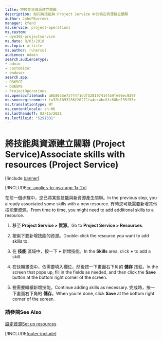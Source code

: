 ```yaml
---
title: 將技能與資源建立關聯
description: 如何將技能與 Project Service 中的特定資源建立關聯
author: JohnPBurrows
manager: kfend
ms.service: project-operations
ms.custom:
- dyn365-projectservice
ms.date: 8/03/2018
ms.topic: article
ms.author: ruhercul
audience: Admin
search.audienceType:
- admin
- customizer
- enduser
search.app:
- D365CE
- D365PS
- ProjectOperations
ms.openlocfilehash: a0b8055e73744f1ddf5281974144b9fe06ec929f
ms.sourcegitcommit: fa32b1893286f20271fa4ec4be8fc68bd135f53c
ms.translationtype: HT
ms.contentlocale: zh-HK
ms.lasthandoff: 02/15/2021
ms.locfileid: "5291331"
---
```

# <a name="associate-skills-with-resources-project-service"></a><span data-ttu-id="09e46-103">將技能與資源建立關聯 (Project Service)</span><span class="sxs-lookup"><span data-stu-id="09e46-103">Associate skills with resources (Project Service)</span></span>

[!include [banner](../includes/psa-now-project-operations.md)]

[!INCLUDE[cc-applies-to-psa-app-1x-2x](../includes/cc-applies-to-psa-app-1x-2x.md)]

<span data-ttu-id="09e46-104">在前一個步驟中，您已將某些技能與新資源產生關聯。</span><span class="sxs-lookup"><span data-stu-id="09e46-104">In the previous step, you already associated some skills with  a new resource.</span></span> <span data-ttu-id="09e46-105">有時您可能需要新增其他技能至資源。</span><span class="sxs-lookup"><span data-stu-id="09e46-105">From time to time, you might need to add additional skills to a resource.</span></span>  
  
1.  <span data-ttu-id="09e46-106">移至 **Project Service > 資源**。</span><span class="sxs-lookup"><span data-stu-id="09e46-106">Go to **Project Service > Resources**.</span></span>  
  
2.  <span data-ttu-id="09e46-107">按兩下要新增技能的資源。</span><span class="sxs-lookup"><span data-stu-id="09e46-107">Double-click the resource you want to add skills to.</span></span>  
  
3.  <span data-ttu-id="09e46-108">在 **技能** 區域中，按一下 **+** 新增技能。</span><span class="sxs-lookup"><span data-stu-id="09e46-108">In the **Skills** area, click **+** to add a skill.</span></span>  
  
4.  <span data-ttu-id="09e46-109">在快顯畫面中，依需要填入欄位，然後按一下畫面右下角的 **儲存** 按鈕。</span><span class="sxs-lookup"><span data-stu-id="09e46-109">In the screen that pops up, fill in the fields as needed, and then click the **Save** button at the bottom right corner of the screen.</span></span>  
  
5.  <span data-ttu-id="09e46-110">視需要繼續新增技能。</span><span class="sxs-lookup"><span data-stu-id="09e46-110">Continue adding skills as necessary.</span></span> <span data-ttu-id="09e46-111">完成時，按一下畫面右下角的 **儲存**。</span><span class="sxs-lookup"><span data-stu-id="09e46-111">When you’re done, click **Save** at the bottom right corner of the screen.</span></span>  
  
### <a name="see-also"></a><span data-ttu-id="09e46-112">請參閱</span><span class="sxs-lookup"><span data-stu-id="09e46-112">See Also</span></span>  
 [<span data-ttu-id="09e46-113">設定資源</span><span class="sxs-lookup"><span data-stu-id="09e46-113">Set up resources</span></span>](../psa/set-up-resources.md)


[!INCLUDE[footer-include](../includes/footer-banner.md)]